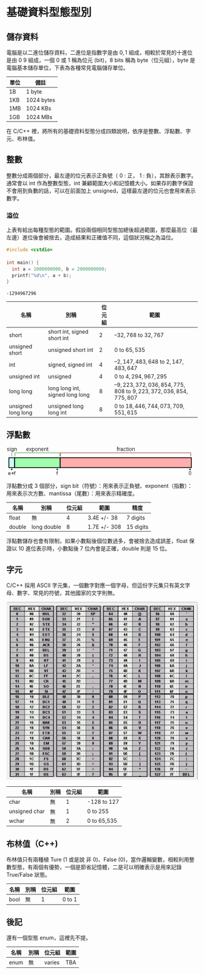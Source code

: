 # 基礎資料型態型別

## 儲存資料

電腦是以二進位儲存資料，二進位是指數字是由 $0,1$ 組成，相較於常見的十進位是由 $0~9$ 組成，一個 $0$ 或 $1$ 稱為位元 (bit)，8 bits 稱為 byte（位元組），byte 是電腦基本儲存單位，下表為各種常見電腦儲存單位。

| 單位  | 備註         |
| --- | ---------- |
| 1B  | 1 byte     |
| 1KB | 1024 bytes |
| 1MB | 1024 KBs   |
| 1GB | 1024 MBs   |

在 C/C++ 裡，將所有的基礎資料型態分成四類說明，依序是整數、浮點數、字元、布林值。

## 整數

整數分成兩個部分，最左邊的位元表示正負號（ $0$ : 正， $1$ : 負），其餘表示數字。
通常會以 int 作為整數型態，int 兼顧範圍大小和記憶體大小。如果存的數字保證不會用到負數的話，可以在前面加上 unsigned，這樣最左邊的位元也會用來表示數字。

### 溢位

上表有給出每種型態的範圍。假設兩個相同型態加總後超過範圍，那麼最高位（最左邊）進位後會被捨去，造成結果和正確值不同，這個狀況稱之為溢位。

```cpp
#include <cstdio>

int main() {
  int a = 1000000000, b = 2000000000;
  printf("%d\n", a + b);
}
```

    -1294967296

<!-- TODO:溢位範例圖 -->

| 名稱                 | 別稱                              | 位元組   | 範圍                                                            |
| ------------------ | ------------------------------- | ----- | ------------------------------------------------------------- |
| short              | short int, signed short int     |  $2$  |  $–32,768$ to $32,767$                                        |
| unsigned short     | unsigned short int              |  $2$  |  $0$ to $65,535$                                              |
| int                | signed, signed int              |  $4$  |  $–2,147,483,648$ to $2,147,483,647$                          |
| unsigned int       | unsigned                        |  $4$  |  $0$ to $4,294,967,295$                                       |
| long long          | long long int, signed long long |  $8$  |  $–9,223,372,036,854,775,808$ to $9,223,372,036,854,775,807$  |
| unsigned long long | unsigned long long int          |  $8$  |  $0$ to $18,446,744,073,709,551,615$                          |

## 浮點數

![](images/IEEE754.png)

浮點數分成 $3$ 個部分，sign bit（符號）：用來表示正負號、exponent（指數）：用來表示次方數、mantissa（尾數）：用來表示精確度。

| 名稱     | 別稱          | 位元組 | 範圍           | 精度        |
| ------ | ----------- | --- | ------------ | --------- |
| float  | 無           | 4   | 3.4E +/- 38  | 7 digits  |
| double | long double | 8   | 1.7E +/- 308 | 15 digits |

浮點數儲存也會有限制，如果小數點後個位數過多，會被捨去造成誤差，float 保證以 10 進位表示時，小數點後 7 位內會是正確，double 則是 15 位。

## 字元

C/C++ 採用 ASCII 字元集，一個數字對應一個字母，但這份字元集只有英文字母、數字、常見的符號，其他國家的文字則無。

![](images/ASCII.jpg)

| 名稱            | 別稱 | 位元組 | 範圍          |
| ------------- | -- | --- | ----------- |
| char          | 無  | 1   | -128 to 127 |
| unsigned char | 無  | 1   | 0 to 255    |
| wchar         | 無  | 2   | 0 to 65,535 |

## 布林值（C++)

布林值只有兩種植 Ture (1 或是說 非 0)、False (0)，當作邏輯變數，相較利用整數型態，有兩個有優勢，一個是節省記憶體，二是可以明確表示是用來記錄 True/False 狀態。

| 名稱   | 別稱 | 位元組 | 範圍     |
| ---- | -- | --- | ------ |
| bool | 無  | 1   | 0 to 1 |

## 後記

還有一個型態 enum，這裡先不提。

| 名稱   | 別稱 | 位元組    | 範圍  |
| ---- | -- | ------ | --- |
| enum | 無  | varies | TBA |
